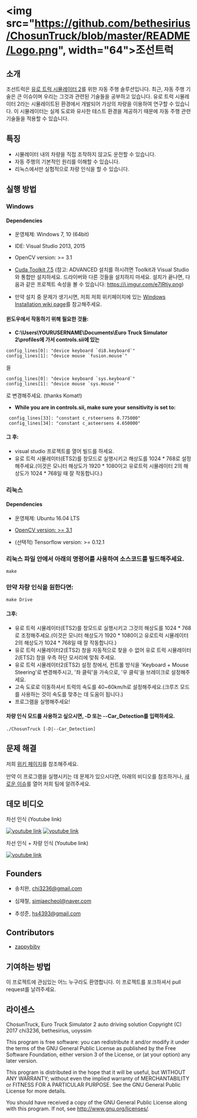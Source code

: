 # <img src="https://github.com/bethesirius/ChosunTruck/blob/master/README/Logo.png", width="64">조선트럭

## 소개
조선트럭은 [유로 트럭 시뮬레이터 2](https://eurotrucksimulator2.com/)를 위한 자동 주행 솔루션입니다.
최근, 자동 주행 기술은 큰 이슈이며 우리는 그것과 관련된 기술들을 공부하고 있습니다.
유로 트럭 시뮬레이터 2라는 시뮬레이트된 환경에서 개발되어 가상의 차량을 이용하여 연구할 수 있습니다.
이 시뮬레이터는 실제 도로와 유사한 테스트 환경을 제공하기 때문에 자동 주행 관련 기술들을 적용할 수 있습니다.

## 특징
* 시뮬레이터 내의 차량을 직접 조작하지 않고도 운전할 수 있습니다.
* 자동 주행의 기본적인 원리를 이해할 수 있습니다.
* 리눅스에서만 실험적으로 차량 인식을 할 수 있습니다.

## 실행 방법
### Windows

#### Dependencies
- 운영체제: Windows 7, 10 (64bit)

- IDE: Visual Studio 2013, 2015

- OpenCV version: >= 3.1

- [Cuda Toolkit 7.5](https://developer.nvidia.com/cuda-75-downloads-archive) (참고: ADVANCED 설치를 하시려면 Toolkit과 Visual Studio와 통합만 설치하세요. 드라이버와 다른 것들을 설치하지 마세요. 설치가 끝나면, 다음과 같은 프로젝트 속성을 볼 수 있습니다: https://i.imgur.com/e7IRtjy.png)

- 만약 설치 중 문제가 생기시면, 저희 저희 위키페이지에 있는 [Windows Installation wiki page](https://github.com/bethesirius/ChosunTruck/wiki/Windows-Installation)를 참고해주세요.

#### 윈도우에서 작동하기 위해 필요한 것들:
- **C:\Users\YOURUSERNAME\Documents\Euro Truck Simulator 2\profiles에 가서 controls.sii에 있는** 
```
config_lines[0]: "device keyboard `di8.keyboard`"
config_lines[1]: "device mouse `fusion.mouse`"
```
을 
```
config_lines[0]: "device keyboard `sys.keyboard`"
config_lines[1]: "device mouse `sys.mouse`"
```
로 변경해주세요.
(thanks Komat!)
- **While you are in controls.sii, make sure your sensitivity is set to:**
```
 config_lines[33]: "constant c_rsteersens 0.775000"
 config_lines[34]: "constant c_asteersens 4.650000"
```
#### 그 후:
- visual studio 프로젝트를 열어 빌드를 하세요. 
- 유로 트럭 시뮬레이터(ETS2)를 창모드로 실행시키고 해상도를 1024 * 768로 설정해주세요.(이것은 모니터 해상도가 1920 * 1080이고 유로트럭 시뮬레이터 2의 해상도가 1024 * 768일 때 잘 작동합니다.)

### 리눅스
#### Dependencies
- 운영체제: Ubuntu 16.04 LTS

- [OpenCV version: >= 3.1](http://embedonix.com/articles/image-processing/installing-opencv-3-1-0-on-ubuntu/)

- (선택적) Tensorflow version: >= 0.12.1

### 리눅스 파일 안에서 아래의 명령어를 사용하여 소스코드를 빌드해주세요.
```
make
```
### 만약 차량 인식을 원한다면:
````
make Drive
````
#### 그후:
- 유로 트럭 시뮬레이터(ETS2)를 창모드로 실행시키고 그것의 해상도를 1024 * 768로 조정해주세요.(이것은 모니터 해상도가 1920 * 1080이고 유로트럭 시뮬레이터 2의 해상도가 1024 * 768일 때 잘 작동합니다.)
- 유로 트럭 시뮬레이터2(ETS2) 창을 자동적으로 찾을 수 없어 유로 트럭 시뮬레이터2(ETS2) 창을 우측 하단 모서리에 맞춰 주세요.
- 유로 트럭 시뮬레이터2(ETS2) 설정 창에서, 컨트롤 방식을 'Keyboard + Mouse Steering'로 변경해주시고, '좌 클릭'을 가속으로, '우 클릭'을 브레이크로 설정해주세요.
- 고속 도로로 이동하셔서 트럭의 속도를 40~60km/h로 설정해주세요.(크루즈 모드를 사용하는 것이 속도를 맞추는 데 도움이 됩니다.)
- 프로그램을 실행해주세요!

#### 차량 인식 모드를 사용하고 싶으시면, -D 또는 --Car_Detection를 입력하세요.
```
./ChosunTruck [-D|--Car_Detection]
```
## 문제 해결
저희 [위키 페이지](https://github.com/bethesirius/ChosunTruck/wiki/Troubleshooting)를 참조해주세요.

만약 이 프로그램을 실행시키는 데 문제가 있으시다면, 아래의 비디오를 참조하거나, [새로운 이슈](https://github.com/bethesirius/ChosunTruck/issues)를 열어 저희 팀에 알려주세요.

## 데모 비디오
차선 인식 (Youtube link)

[![youtube link](http://img.youtube.com/vi/vF7J_uC045Q/0.jpg)](http://www.youtube.com/watch?v=vF7J_uC045Q)
[![youtube link](http://img.youtube.com/vi/qb99czlIklA/0.jpg)](http://www.youtube.com/watch?v=qb99czlIklA)

차선 인식 + 차량 인식 (Youtube link)

[![youtube link](http://img.youtube.com/vi/w6H2eGEvzvw/0.jpg)](http://www.youtube.com/watch?v=w6H2eGEvzvw)

## Founders
- 송치완, chi3236@gmail.com

- 심재철, simjaecheol@naver.com

- 추성준, hs4393@gmail.com

## Contributors
- [zappybiby](https://github.com/zappybiby)

## 기여하는 방법
이 프로젝트에 관심있는 어느 누구라도 환영합니다. 이 프로젝트를 포크하셔서 pull request를 날려주세요.

## 라이센스
ChosunTruck, Euro Truck Simulator 2 auto driving solution
Copyright (C) 2017 chi3236, bethesirius, uoyssim

This program is free software: you can redistribute it and/or modify
it under the terms of the GNU General Public License as published by
the Free Software Foundation, either version 3 of the License, or
(at your option) any later version.

This program is distributed in the hope that it will be useful,
but WITHOUT ANY WARRANTY; without even the implied warranty of
MERCHANTABILITY or FITNESS FOR A PARTICULAR PURPOSE.  See the
GNU General Public License for more details.

You should have received a copy of the GNU General Public License
along with this program.  If not, see <http://www.gnu.org/licenses/>.
